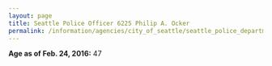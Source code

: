 ```yaml
---
layout: page
title: Seattle Police Officer 6225 Philip A. Ocker
permalink: /information/agencies/city_of_seattle/seattle_police_department/copbook/6225/
---
```


**Age as of Feb. 24, 2016:** 47
